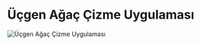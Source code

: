 # Üçgen Ağaç Çizme Uygulaması
![Üçgen Ağaç Çizme Uygulaması](https://patika-prod.s3-eu-central-1.amazonaws.com/userFiles/mevlut/projects/SL6mavo4p6tdXg8br-ucgen-agac)